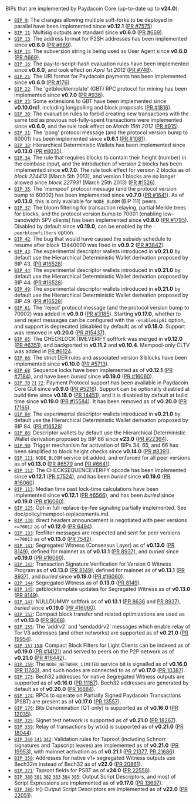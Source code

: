 BIPs that are implemented by Paydacoin Core (up-to-date up to **v24.0**):

* [`BIP 9`](https://github.com/paydacoin/bips/blob/master/bip-0009.mediawiki): The changes allowing multiple soft-forks to be deployed in parallel have been implemented since **v0.12.1**  ([PR #7575](https://github.com/paydacoin/paydacoin/pull/7575))
* [`BIP 11`](https://github.com/paydacoin/bips/blob/master/bip-0011.mediawiki): Multisig outputs are standard since **v0.6.0** ([PR #669](https://github.com/paydacoin/paydacoin/pull/669)).
* [`BIP 13`](https://github.com/paydacoin/bips/blob/master/bip-0013.mediawiki): The address format for P2SH addresses has been implemented since **v0.6.0** ([PR #669](https://github.com/paydacoin/paydacoin/pull/669)).
* [`BIP 14`](https://github.com/paydacoin/bips/blob/master/bip-0014.mediawiki): The subversion string is being used as User Agent since **v0.6.0** ([PR #669](https://github.com/paydacoin/paydacoin/pull/669)).
* [`BIP 16`](https://github.com/paydacoin/bips/blob/master/bip-0016.mediawiki): The pay-to-script-hash evaluation rules have been implemented since **v0.6.0**, and took effect on *April 1st 2012* ([PR #748](https://github.com/paydacoin/paydacoin/pull/748)).
* [`BIP 21`](https://github.com/paydacoin/bips/blob/master/bip-0021.mediawiki): The URI format for Paydacoin payments has been implemented since **v0.6.0** ([PR #176](https://github.com/paydacoin/paydacoin/pull/176)).
* [`BIP 22`](https://github.com/paydacoin/bips/blob/master/bip-0022.mediawiki): The 'getblocktemplate' (GBT) RPC protocol for mining has been implemented since **v0.7.0** ([PR #936](https://github.com/paydacoin/paydacoin/pull/936)).
* [`BIP 23`](https://github.com/paydacoin/bips/blob/master/bip-0023.mediawiki): Some extensions to GBT have been implemented since **v0.10.0rc1**, including longpolling and block proposals ([PR #1816](https://github.com/paydacoin/paydacoin/pull/1816)).
* [`BIP 30`](https://github.com/paydacoin/bips/blob/master/bip-0030.mediawiki): The evaluation rules to forbid creating new transactions with the same txid as previous not-fully-spent transactions were implemented since **v0.6.0**, and the rule took effect on *March 15th 2012* ([PR #915](https://github.com/paydacoin/paydacoin/pull/915)).
* [`BIP 31`](https://github.com/paydacoin/bips/blob/master/bip-0031.mediawiki): The 'pong' protocol message (and the protocol version bump to 60001) has been implemented since **v0.6.1** ([PR #1081](https://github.com/paydacoin/paydacoin/pull/1081)).
* [`BIP 32`](https://github.com/paydacoin/bips/blob/master/bip-0032.mediawiki): Hierarchical Deterministic Wallets has been implemented since **v0.13.0** ([PR #8035](https://github.com/paydacoin/paydacoin/pull/8035)).
* [`BIP 34`](https://github.com/paydacoin/bips/blob/master/bip-0034.mediawiki): The rule that requires blocks to contain their height (number) in the coinbase input, and the introduction of version 2 blocks has been implemented since **v0.7.0**. The rule took effect for version 2 blocks as of *block 224413* (March 5th 2013), and version 1 blocks are no longer allowed since *block 227931* (March 25th 2013) ([PR #1526](https://github.com/paydacoin/paydacoin/pull/1526)).
* [`BIP 35`](https://github.com/paydacoin/bips/blob/master/bip-0035.mediawiki): The 'mempool' protocol message (and the protocol version bump to 60002) has been implemented since **v0.7.0** ([PR #1641](https://github.com/paydacoin/paydacoin/pull/1641)). As of **v0.13.0**, this is only available for `NODE_BLOOM` (BIP 111) peers.
* [`BIP 37`](https://github.com/paydacoin/bips/blob/master/bip-0037.mediawiki): The bloom filtering for transaction relaying, partial Merkle trees for blocks, and the protocol version bump to 70001 (enabling low-bandwidth SPV clients) has been implemented since **v0.8.0** ([PR #1795](https://github.com/paydacoin/paydacoin/pull/1795)). Disabled by default since **v0.19.0**, can be enabled by the `-peerbloomfilters` option.
* [`BIP 42`](https://github.com/paydacoin/bips/blob/master/bip-0042.mediawiki): The bug that would have caused the subsidy schedule to resume after block 13440000 was fixed in **v0.9.2** ([PR #3842](https://github.com/paydacoin/paydacoin/pull/3842)).
* [`BIP 43`](https://github.com/paydacoin/bips/blob/master/bip-0043.mediawiki): The experimental descriptor wallets introduced in **v0.21.0** by default use the Hierarchical Deterministic Wallet derivation proposed by BIP 43. ([PR #16528](https://github.com/paydacoin/paydacoin/pull/16528))
* [`BIP 44`](https://github.com/paydacoin/bips/blob/master/bip-0044.mediawiki): The experimental descriptor wallets introduced in **v0.21.0** by default use the Hierarchical Deterministic Wallet derivation proposed by BIP 44. ([PR #16528](https://github.com/paydacoin/paydacoin/pull/16528))
* [`BIP 49`](https://github.com/paydacoin/bips/blob/master/bip-0049.mediawiki): The experimental descriptor wallets introduced in **v0.21.0** by default use the Hierarchical Deterministic Wallet derivation proposed by BIP 49. ([PR #16528](https://github.com/paydacoin/paydacoin/pull/16528))
* [`BIP 61`](https://github.com/paydacoin/bips/blob/master/bip-0061.mediawiki): The 'reject' protocol message (and the protocol version bump to 70002) was added in **v0.9.0** ([PR #3185](https://github.com/paydacoin/paydacoin/pull/3185)). Starting **v0.17.0**, whether to send reject messages can be configured with the `-enablebip61` option, and support is deprecated (disabled by default) as of **v0.18.0**. Support was removed in **v0.20.0** ([PR #15437](https://github.com/paydacoin/paydacoin/pull/15437)).
* [`BIP 65`](https://github.com/paydacoin/bips/blob/master/bip-0065.mediawiki): The CHECKLOCKTIMEVERIFY softfork was merged in **v0.12.0** ([PR #6351](https://github.com/paydacoin/paydacoin/pull/6351)), and backported to **v0.11.2** and **v0.10.4**. Mempool-only CLTV was added in [PR #6124](https://github.com/paydacoin/paydacoin/pull/6124).
* [`BIP 66`](https://github.com/paydacoin/bips/blob/master/bip-0066.mediawiki): The strict DER rules and associated version 3 blocks have been implemented since **v0.10.0** ([PR #5713](https://github.com/paydacoin/paydacoin/pull/5713)).
* [`BIP 68`](https://github.com/paydacoin/bips/blob/master/bip-0068.mediawiki): Sequence locks have been implemented as of **v0.12.1**  ([PR #7184](https://github.com/paydacoin/paydacoin/pull/7184)), and have been *buried* since **v0.19.0** ([PR #16060](https://github.com/paydacoin/paydacoin/pull/16060)).
* [`BIP 70`](https://github.com/paydacoin/bips/blob/master/bip-0070.mediawiki) [`71`](https://github.com/paydacoin/bips/blob/master/bip-0071.mediawiki) [`72`](https://github.com/paydacoin/bips/blob/master/bip-0072.mediawiki):
  Payment Protocol support has been available in Paydacoin Core GUI since **v0.9.0** ([PR #5216](https://github.com/paydacoin/paydacoin/pull/5216)).
  Support can be optionally disabled at build time since **v0.18.0** ([PR 14451](https://github.com/paydacoin/paydacoin/pull/14451)),
  and it is disabled by default at build time since **v0.19.0** ([PR #15584](https://github.com/paydacoin/paydacoin/pull/15584)).
  It has been removed as of **v0.20.0** ([PR 17165](https://github.com/paydacoin/paydacoin/pull/17165)).
* [`BIP 84`](https://github.com/paydacoin/bips/blob/master/bip-0084.mediawiki): The experimental descriptor wallets introduced in **v0.21.0** by default use the Hierarchical Deterministic Wallet derivation proposed by BIP 84. ([PR #16528](https://github.com/paydacoin/paydacoin/pull/16528))
* [`BIP 86`](https://github.com/paydacoin/bips/blob/master/bip-0086.mediawiki): Descriptor wallets by default use the Hierarchical Deterministic Wallet derivation proposed by BIP 86 since **v23.0** ([PR #22364](https://github.com/paydacoin/paydacoin/pull/22364)).
* [`BIP 90`](https://github.com/paydacoin/bips/blob/master/bip-0090.mediawiki): Trigger mechanism for activation of BIPs 34, 65, and 66 has been simplified to block height checks since **v0.14.0** ([PR #8391](https://github.com/paydacoin/paydacoin/pull/8391)).
* [`BIP 111`](https://github.com/paydacoin/bips/blob/master/bip-0111.mediawiki): `NODE_BLOOM` service bit added, and enforced for all peer versions as of **v0.13.0** ([PR #6579](https://github.com/paydacoin/paydacoin/pull/6579) and [PR #6641](https://github.com/paydacoin/paydacoin/pull/6641)).
* [`BIP 112`](https://github.com/paydacoin/bips/blob/master/bip-0112.mediawiki): The CHECKSEQUENCEVERIFY opcode has been implemented since **v0.12.1** ([PR #7524](https://github.com/paydacoin/paydacoin/pull/7524)), and has been *buried* since **v0.19.0** ([PR #16060](https://github.com/paydacoin/paydacoin/pull/16060)).
* [`BIP 113`](https://github.com/paydacoin/bips/blob/master/bip-0113.mediawiki): Median time past lock-time calculations have been implemented since **v0.12.1** ([PR #6566](https://github.com/paydacoin/paydacoin/pull/6566)), and has been *buried* since **v0.19.0** ([PR #16060](https://github.com/paydacoin/paydacoin/pull/16060)).
* [`BIP 125`](https://github.com/paydacoin/bips/blob/master/bip-0125.mediawiki): Opt-in full replace-by-fee signaling partially implemented. See doc/policy/mempool-replacements.md.
* [`BIP 130`](https://github.com/paydacoin/bips/blob/master/bip-0130.mediawiki): direct headers announcement is negotiated with peer versions `>=70012` as of **v0.12.0** ([PR 6494](https://github.com/paydacoin/paydacoin/pull/6494)).
* [`BIP 133`](https://github.com/paydacoin/bips/blob/master/bip-0133.mediawiki): feefilter messages are respected and sent for peer versions `>=70013` as of **v0.13.0** ([PR 7542](https://github.com/paydacoin/paydacoin/pull/7542)).
* [`BIP 141`](https://github.com/paydacoin/bips/blob/master/bip-0141.mediawiki): Segregated Witness (Consensus Layer) as of **v0.13.0** ([PR 8149](https://github.com/paydacoin/paydacoin/pull/8149)), defined for mainnet as of **v0.13.1** ([PR 8937](https://github.com/paydacoin/paydacoin/pull/8937)), and *buried* since **v0.19.0** ([PR #16060](https://github.com/paydacoin/paydacoin/pull/16060)).
* [`BIP 143`](https://github.com/paydacoin/bips/blob/master/bip-0143.mediawiki): Transaction Signature Verification for Version 0 Witness Program as of **v0.13.0** ([PR 8149](https://github.com/paydacoin/paydacoin/pull/8149)), defined for mainnet as of **v0.13.1** ([PR 8937](https://github.com/paydacoin/paydacoin/pull/8937)), and *buried* since **v0.19.0** ([PR #16060](https://github.com/paydacoin/paydacoin/pull/16060)).
* [`BIP 144`](https://github.com/paydacoin/bips/blob/master/bip-0144.mediawiki): Segregated Witness as of **0.13.0** ([PR 8149](https://github.com/paydacoin/paydacoin/pull/8149)).
* [`BIP 145`](https://github.com/paydacoin/bips/blob/master/bip-0145.mediawiki): getblocktemplate updates for Segregated Witness as of **v0.13.0** ([PR 8149](https://github.com/paydacoin/paydacoin/pull/8149)).
* [`BIP 147`](https://github.com/paydacoin/bips/blob/master/bip-0147.mediawiki): NULLDUMMY softfork as of **v0.13.1** ([PR 8636](https://github.com/paydacoin/paydacoin/pull/8636) and [PR 8937](https://github.com/paydacoin/paydacoin/pull/8937)), *buried* since **v0.19.0** ([PR #16060](https://github.com/paydacoin/paydacoin/pull/16060)).
* [`BIP 152`](https://github.com/paydacoin/bips/blob/master/bip-0152.mediawiki): Compact block transfer and related optimizations are used as of **v0.13.0** ([PR 8068](https://github.com/paydacoin/paydacoin/pull/8068)).
* [`BIP 155`](https://github.com/paydacoin/bips/blob/master/bip-0155.mediawiki): The 'addrv2' and 'sendaddrv2' messages which enable relay of Tor V3 addresses (and other networks) are supported as of **v0.21.0** ([PR 19954](https://github.com/paydacoin/paydacoin/pull/19954)).
* [`BIP 157`](https://github.com/paydacoin/bips/blob/master/bip-0157.mediawiki)
  [`158`](https://github.com/paydacoin/bips/blob/master/bip-0158.mediawiki): Compact Block Filters for Light Clients can be indexed as of **v0.19.0** ([PR #14121](https://github.com/paydacoin/paydacoin/pull/14121)) and served to peers on the P2P network as of **v0.21.0** ([PR #16442](https://github.com/paydacoin/paydacoin/pull/16442)).
* [`BIP 159`](https://github.com/paydacoin/bips/blob/master/bip-0159.mediawiki): The `NODE_NETWORK_LIMITED` service bit is signalled as of **v0.16.0** ([PR 11740](https://github.com/paydacoin/paydacoin/pull/11740)), and such nodes are connected to as of **v0.17.0** ([PR 10387](https://github.com/paydacoin/paydacoin/pull/10387)).
* [`BIP 173`](https://github.com/paydacoin/bips/blob/master/bip-0173.mediawiki): Bech32 addresses for native Segregated Witness outputs are supported as of **v0.16.0** ([PR 11167](https://github.com/paydacoin/paydacoin/pull/11167)). Bech32 addresses are generated by default as of **v0.20.0** ([PR 16884](https://github.com/paydacoin/paydacoin/pull/16884)).
* [`BIP 174`](https://github.com/paydacoin/bips/blob/master/bip-0174.mediawiki): RPCs to operate on Partially Signed Paydacoin Transactions (PSBT) are present as of **v0.17.0** ([PR 13557](https://github.com/paydacoin/paydacoin/pull/13557)).
* [`BIP 176`](https://github.com/paydacoin/bips/blob/master/bip-0176.mediawiki): Bits Denomination [QT only] is supported as of **v0.16.0** ([PR 12035](https://github.com/paydacoin/paydacoin/pull/12035)).
* [`BIP 325`](https://github.com/paydacoin/bips/blob/master/bip-0325.mediawiki): Signet test network is supported as of **v0.21.0** ([PR 18267](https://github.com/paydacoin/paydacoin/pull/18267)).
* [`BIP 339`](https://github.com/paydacoin/bips/blob/master/bip-0339.mediawiki): Relay of transactions by wtxid is supported as of **v0.21.0** ([PR 18044](https://github.com/paydacoin/paydacoin/pull/18044)).
* [`BIP 340`](https://github.com/paydacoin/bips/blob/master/bip-0340.mediawiki)
  [`341`](https://github.com/paydacoin/bips/blob/master/bip-0341.mediawiki)
  [`342`](https://github.com/paydacoin/bips/blob/master/bip-0342.mediawiki):
  Validation rules for Taproot (including Schnorr signatures and Tapscript
  leaves) are implemented as of **v0.21.0** ([PR 19953](https://github.com/paydacoin/paydacoin/pull/19953)),
  with mainnet activation as of **v0.21.1** ([PR 21377](https://github.com/paydacoin/paydacoin/pull/21377),
  [PR 21686](https://github.com/paydacoin/paydacoin/pull/21686)).
* [`BIP 350`](https://github.com/paydacoin/bips/blob/master/bip-0350.mediawiki): Addresses for native v1+ segregated Witness outputs use Bech32m instead of Bech32 as of **v22.0** ([PR 20861](https://github.com/paydacoin/paydacoin/pull/20861)).
* [`BIP 371`](https://github.com/paydacoin/bips/blob/master/bip-0371.mediawiki): Taproot fields for PSBT as of **v24.0** ([PR 22558](https://github.com/paydacoin/paydacoin/pull/22558)).
* [`BIP 380`](https://github.com/paydacoin/bips/blob/master/bip-0380.mediawiki)
  [`381`](https://github.com/paydacoin/bips/blob/master/bip-0381.mediawiki)
  [`382`](https://github.com/paydacoin/bips/blob/master/bip-0382.mediawiki)
  [`383`](https://github.com/paydacoin/bips/blob/master/bip-0383.mediawiki)
  [`384`](https://github.com/paydacoin/bips/blob/master/bip-0384.mediawiki)
  [`385`](https://github.com/paydacoin/bips/blob/master/bip-0385.mediawiki):
  Output Script Descriptors, and most of Script Expressions are implemented as of **v0.17.0** ([PR 13697](https://github.com/paydacoin/paydacoin/pull/13697)).
* [`BIP 386`](https://github.com/paydacoin/bips/blob/master/bip-0386.mediawiki): tr() Output Script Descriptors are implemented as of **v22.0** ([PR 22051](https://github.com/paydacoin/paydacoin/pull/22051)).
